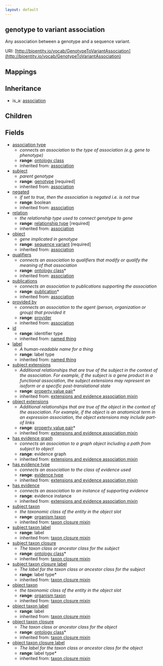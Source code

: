 ```yaml
---
layout: default
---
```


## genotype to variant association


Any association between a genotype and a sequence variant.

URI: [http://bioentity.io/vocab/GenotypeToVariantAssociation](http://bioentity.io/vocab/GenotypeToVariantAssociation)
## Mappings


## Inheritance

 *  is_a: [association](Association.html)

## Children



## Fields

 * [association type](association_type.html)
    * _connects an association to the type of association (e.g. gene to phenotype)_
    * __range__: [ontology class](OntologyClass.html)
    * inherited from: [association](Association.html)
 * [subject](subject.html)
    * _parent genotype_
    * __range__: [genotype](Genotype.html) [required]
    * inherited from: [association](Association.html)
 * [negated](negated.html)
    * _if set to true, then the association is negated i.e. is not true_
    * __range__: boolean
    * inherited from: [association](Association.html)
 * [relation](relation.html)
    * _the relationship type used to connect genotype to gene_
    * __range__: [relationship type](RelationshipType.html) [required]
    * inherited from: [association](Association.html)
 * [object](object.html)
    * _gene implicated in genotype_
    * __range__: [sequence variant](SequenceVariant.html) [required]
    * inherited from: [association](Association.html)
 * [qualifiers](qualifiers.html)
    * _connects an association to qualifiers that modify or qualify the meaning of that association_
    * __range__: [ontology class](OntologyClass.html)*
    * inherited from: [association](Association.html)
 * [publications](publications.html)
    * _connects an association to publications supporting the association_
    * __range__: [publication](Publication.html)*
    * inherited from: [association](Association.html)
 * [provided by](provided_by.html)
    * _connects an association to the agent (person, organization or group) that provided it_
    * __range__: [provider](Provider.html)
    * inherited from: [association](Association.html)
 * [id](id.html)
    * __range__: identifier type
    * inherited from: [named thing](NamedThing.html)
 * [label](label.html)
    * _A human-readable name for a thing_
    * __range__: label type
    * inherited from: [named thing](NamedThing.html)
 * [subject extensions](subject_extensions.html)
    * _Additional relationships that are true of the subject in the context of the association. For example, if the subject is a gene product in a functional association, the subject extensions may represent  an isoform or a specific post-translational state_
    * __range__: [property value pair](PropertyValuePair.html)*
    * inherited from: [extensions and evidence association mixin](ExtensionsAndEvidenceAssociationMixin.html)
 * [object extensions](object_extensions.html)
    * _Additional relationships that are true of the object in the context of the association. For example, if the object is an anatomical term in an expression association, the object extensions may include part-of links_
    * __range__: [property value pair](PropertyValuePair.html)*
    * inherited from: [extensions and evidence association mixin](ExtensionsAndEvidenceAssociationMixin.html)
 * [has evidence graph](has_evidence_graph.html)
    * _connects an association to a graph object including a path from subject to object_
    * __range__: evidence graph
    * inherited from: [extensions and evidence association mixin](ExtensionsAndEvidenceAssociationMixin.html)
 * [has evidence type](has_evidence_type.html)
    * _connects an association to the class of evidence used_
    * __range__: [evidence type](EvidenceType.html)
    * inherited from: [extensions and evidence association mixin](ExtensionsAndEvidenceAssociationMixin.html)
 * [has evidence](has_evidence.html)
    * _connects an association to an instance of supporting evidence_
    * __range__: evidence instance
    * inherited from: [extensions and evidence association mixin](ExtensionsAndEvidenceAssociationMixin.html)
 * [subject taxon](subject_taxon.html)
    * _the taxonomic class of the entity in the object slot_
    * __range__: [organism taxon](OrganismTaxon.html)
    * inherited from: [taxon closure mixin](TaxonClosureMixin.html)
 * [subject taxon label](subject_taxon_label.html)
    * __range__: label
    * inherited from: [taxon closure mixin](TaxonClosureMixin.html)
 * [subject taxon closure](subject_taxon_closure.html)
    * _The taxon class or ancestor class for the subject_
    * __range__: [ontology class](OntologyClass.html)*
    * inherited from: [taxon closure mixin](TaxonClosureMixin.html)
 * [subject taxon closure label](subject_taxon_closure_label.html)
    * _The label for the taxon class or ancestor class for the subject_
    * __range__: label type*
    * inherited from: [taxon closure mixin](TaxonClosureMixin.html)
 * [object taxon](object_taxon.html)
    * _the taxonomic class of the entity in the object slot_
    * __range__: [organism taxon](OrganismTaxon.html)
    * inherited from: [taxon closure mixin](TaxonClosureMixin.html)
 * [object taxon label](object_taxon_label.html)
    * __range__: label
    * inherited from: [taxon closure mixin](TaxonClosureMixin.html)
 * [object taxon closure](object_taxon_closure.html)
    * _The taxon class or ancestor class for the object_
    * __range__: [ontology class](OntologyClass.html)*
    * inherited from: [taxon closure mixin](TaxonClosureMixin.html)
 * [object taxon closure label](object_taxon_closure_label.html)
    * _The label for the taxon class or ancestor class for the object_
    * __range__: label type*
    * inherited from: [taxon closure mixin](TaxonClosureMixin.html)
